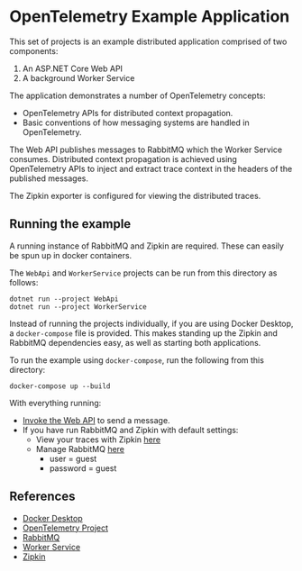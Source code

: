# OpenTelemetry Example Application

This set of projects is an example distributed application comprised of two
components:

1. An ASP.NET Core Web API
2. A background Worker Service

The application demonstrates a number of OpenTelemetry concepts:

* OpenTelemetry APIs for distributed context propagation.
* Basic conventions of how messaging systems are handled in OpenTelemetry.

The Web API publishes messages to RabbitMQ which the Worker Service consumes.
Distributed context propagation is achieved using OpenTelemetry APIs to inject
and extract trace context in the headers of the published messages.

The Zipkin exporter is configured for viewing the distributed traces.

## Running the example

A running instance of RabbitMQ and Zipkin are required. These can easily be
spun up in docker containers.

The `WebApi` and `WorkerService` projects can be run from this directory as
follows:

```shell
dotnet run --project WebApi
dotnet run --project WorkerService
```

Instead of running the projects individually, if you are using Docker Desktop,
a `docker-compose` file is provided. This makes standing up the Zipkin and
RabbitMQ dependencies easy, as well as starting both applications.

To run the example using `docker-compose`, run the following from this
directory:

```shell
docker-compose up --build
```

With everything running:

* [Invoke the Web API](http://localhost:5000/SendMessage) to send a message.
* If you have run RabbitMQ and Zipkin with default settings:
  * View your traces with Zipkin [here](http://localhost:9411/zipkin)
  * Manage RabbitMQ [here](http://localhost:15672/)
    * user = guest
    * password = guest

## References

* [Docker Desktop](https://www.docker.com/products/docker-desktop)
* [OpenTelemetry Project](https://opentelemetry.io/)
* [RabbitMQ](https://www.rabbitmq.com/)
* [Worker Service](https://docs.microsoft.com/azure/azure-monitor/app/worker-service)
* [Zipkin](https://zipkin.io)
